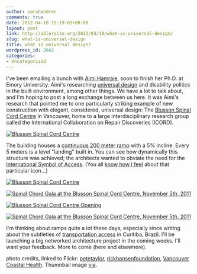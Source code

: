 ```yaml
---
author: sarahendren
comments: true
date: 2012-04-18 15:19:01+00:00
layout: post
link: http://ablersite.org/2012/04/18/what-is-universal-design/
slug: what-is-universal-design
title: what is universal design?
wordpress_id: 2642
categories:
- Uncategorized
---
```


I've been emailing a bunch with [Aimi Hamraie](https://blogs.emory.edu/aimihamraie//), soon to finish her Ph.D. at Emory University. Aimi's researching [universal design](http://en.wikipedia.org/wiki/Universal_design) and disability politics in the built environment, among other things. We have a lot to talk about, and I'm hoping to post a long exchange between us here. It was Aimi's research that pointed me to one particularly striking example of new construction with elegant, considered, universal design: The [Blusson Spinal Cord Centre](http://icord.org/) in Vancouver, home to a large interdisciplinary research group called the International Collaboration on Repair Discoveries (ICORD).

[![Blusson Spinal Cord Centre](http://farm3.staticflickr.com/2516/4029934185_6d0936a214.jpg)](http://www.flickr.com/photos/rickhansenfoundation/4029934185/)

The building houses a [continuous 200 meter ramp](http://icord.org/facilities/) with a 5% incline. Every 5 meters is a level "landing" built in. You can see how dynamically this structure was achieved; the architects wanted to obviate the need for the [International Symbol of Access](http://en.wikipedia.org/wiki/International_Symbol_of_Access). (You all [know how I feel](http://www.ablersite.org/2011/02/icon-adventures/) about that particular icon...)

[![Blusson Spinal Cord Centre ](http://farm7.staticflickr.com/6020/5917380474_7ff8542438.jpg)](http://www.flickr.com/photos/petenator/5917380474/)

[![Spinal Chord Gala at the Blusson Spinal Cord Centre, November 5th, 2011](http://farm7.staticflickr.com/6031/6329997708_7350f622c9.jpg)](http://www.flickr.com/photos/vancouvercoastalhealth/6329997708/)

[![Blusson Spinal Cord Centre Opening](http://farm4.staticflickr.com/3458/4029950187_653aa5ff47.jpg)](http://www.flickr.com/photos/rickhansenfoundation/4029950187/)

[![Spinal Chord Gala at the Blusson Spinal Cord Centre, November 5th, 2011](http://farm7.staticflickr.com/6035/6329995880_877c14faa8.jpg)](http://www.flickr.com/photos/vancouvercoastalhealth/6329995880/)

I'm thinking about ramps quite a lot these days, especially since writing about the subtleties of [transportation access](http://www.ablersite.org/2011/09/border-town-beyond-ramps-curitiba-brazil/) in Curitiba, Brazil. I'll be launching a big networked architecture project in the coming weeks. I'll want your feedback. More to come (here and elsewhere).

photo credits, linked to Flickr: [petetaylor](http://www.flickr.com/photos/petenator/), [rickhansenfoundation](http://www.flickr.com/photos/rickhansenfoundation/), [Vancouver Coastal Health](http://www.flickr.com/photos/vancouvercoastalhealth/with/6329997708/). Thumnbail image [via](http://oibg.mech.ubc.ca/contact.php).
